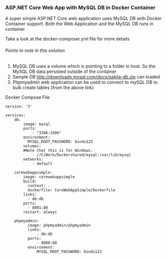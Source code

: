 ### ASP.NET Core Web App with MySQL DB in Docker Container

A super simple ASP.NET Core web application uses MySQL DB with Docker Container support. Both the Web Applicaiton and the MySQL DB runs in container.

Take a look at the docker-composer.yml file for more details

###### Points to note in this solution

1. MySQL DB uses a volume which is pointing to a folder in host. So the MySQL DB data persisted outside of the container
2. Sample DB http://downloads.mysql.com/docs/sakila-db.zip can loaded 
3. Phpmyadmin web application can be used to connect to mySQL DB to bulk create tables (from the above link)

Docker Compose File

```
version: '3'

services:
    db:
        image: mysql
        ports: 
            - "3306:3306"
        environment:
          MYSQL_ROOT_PASSWORD: bindu123
        volumes:
        #Note that this is for Windows.
            - //C/Work/Dockershared/mysql:/var/lib/mysql   
        networks:
            - default
   
    corewebappsimple:
        image: corewebappsimple
        build:
          context: .
          dockerfile: CoreWebAppSimple/Dockerfile
        links:
          - db:db
        ports:
          - 8001:80
        restart: always

    phpmyadmin:
          image: phpmyadmin/phpmyadmin
          links: 
              - db:db
          ports:
              - 8000:80
          environment:
              MYSQL_ROOT_PASSWORD: bindu123
      

```

